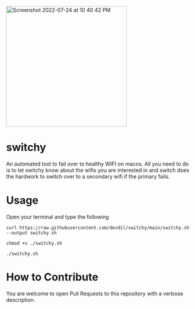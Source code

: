 <img width="325" alt="Screenshot 2022-07-24 at 10 40 42 PM" src="https://user-images.githubusercontent.com/5098875/180658488-2f7cffab-e805-40c0-a555-106f934db0a0.png">

# switchy
An automated tool to fail over to healthy WIFI on macos.
All you need to do is to let switchy know about the wifis you are interested in
and switch does the hardwork to switch over to a secondary wifi if the primary
fails.

# Usage

Open your terminal and type the following

```console
curl https://raw.githubusercontent.com/devdil/switchy/main/switchy.sh --output switchy.sh
```
```console
chmod +x ./switchy.sh
```
```console
./switchy.sh
```

# How to Contribute

You are welcome to open Pull Requests to this repository with a verbose description.
